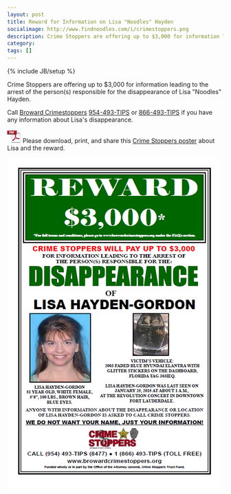 ```yaml
---
layout: post
title: Reward for Information on Lisa "Noodles" Hayden
socialimage: http://www.findnoodles.com/i/crimestoppers.png
description: Crime Stoppers are offering up to $3,000 for information leading to the arrest of the person(s) responsible for the disappearance of Lisa "Noodles" Hayden
category: 
tags: []
---
```

{% include JB/setup %}

Crime Stoppers are offering up to $3,000 for information leading to the arrest of the person(s) responsible for the disappearance of Lisa "Noodles" Hayden.

Call [Broward Crimestoppers][stoppers] [954-493-TIPS][tel] or [866-493-TIPS][tollfree] if you have any information about Lisa's disappearance.

[![Printable Flyer][pdf]][printable] Please download, print, and share this [Crime Stoppers poster][printable] about Lisa and the reward.

[![Crimestoppers poster][poster]][printable]



[poster]: /i/crimestoppers.png
[tel]: tel:+19544938477
[tollfree]: tel:+18664938477
[stoppers]: http://www.browardcrimestoppers.org/ "Crime Stoppers, Broward County, FL"
[printable]: /i/disappearance-of-lisa-hayden-gordon.pdf "Poster: Reward for information on the disappearance of Lisa 'Noodles' Hayden"
[pdf]: /i/pdficon_large.png
